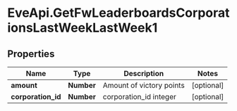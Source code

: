 # EveApi.GetFwLeaderboardsCorporationsLastWeekLastWeek1

## Properties
Name | Type | Description | Notes
------------ | ------------- | ------------- | -------------
**amount** | **Number** | Amount of victory points | [optional] 
**corporation_id** | **Number** | corporation_id integer | [optional] 


